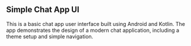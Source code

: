 ## Simple Chat App UI

This is a basic chat app user interface built using Android and Kotlin. The app demonstrates the design of a modern chat application, including a theme setup and simple navigation.

